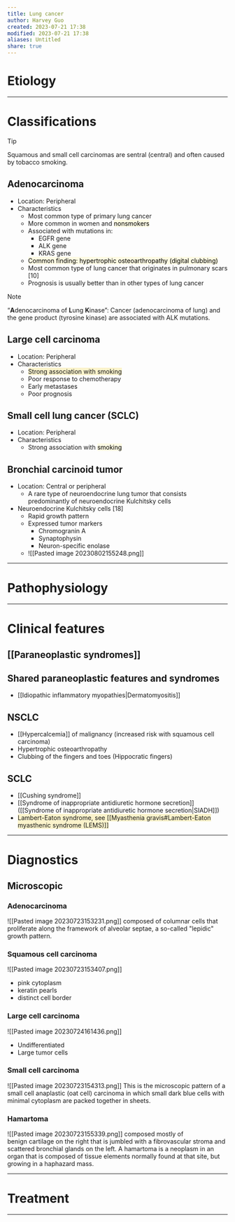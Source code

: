 ```yaml
---
title: Lung cancer
author: Harvey Guo
created: 2023-07-21 17:38
modified: 2023-07-21 17:38
aliases: Untitled
share: true
---
```

# Etiology


---
# Classifications
>[!tip] 
>Squamous and small cell carcinomas are sentral (central) and often caused by tobacco smoking.
## Adenocarcinoma
- Location: Peripheral
- Characteristics
	- Most common type of primary lung cancer
	- More common in women and <mark style="background: #FFF3A34A;">nonsmokers</mark>
	- Associated with mutations in:
		- EGFR gene 
		- ALK gene 
		- KRAS gene
	- <mark style="background: #FFF3A34A;">Common finding: hypertrophic osteoarthropathy (digital clubbing)</mark>
	- Most common type of lung cancer that originates in pulmonary scars [10]
	- Prognosis is usually better than in other types of lung cancer
 >[!note] 
 >“**A**denocarcinoma of **L**ung **K**inase”: Cancer (adenocarcinoma of lung) and the gene product (tyrosine kinase) are associated with ALK mutations.
## Large cell carcinoma
- Location: Peripheral
- Characteristics
	- <span style="background:rgba(240, 200, 0, 0.2)">Strong association with smoking</span>
	- Poor response to chemotherapy
	- Early metastases
	- Poor prognosis
## Small cell lung cancer (SCLC)
- Location: Peripheral
- Characteristics
	- Strong association with <mark style="background: #FFF3A34A;">smoking</mark>
## Bronchial carcinoid tumor
- Location: Central or peripheral
	- A rare type of neuroendocrine lung tumor that consists predominantly of neuroendocrine Kulchitsky cells
- Neuroendocrine Kulchitsky cells [18]
	- Rapid growth pattern
	- Expressed tumor markers
		- Chromogranin A
		- Synaptophysin
		- Neuron-specific enolase
	- ![[Pasted image 20230802155248.png]]

---
# Pathophysiology


---
# Clinical features
## [[Paraneoplastic syndromes]]
## Shared paraneoplastic features and syndromes
- [[Idiopathic inflammatory myopathies|Dermatomyositis]]
## NSCLC
- [[Hypercalcemia]] of malignancy (increased risk with squamous cell carcinoma)
- Hypertrophic osteoarthropathy
- Clubbing of the fingers and toes (Hippocratic fingers) 
## SCLC
- [[Cushing syndrome]]
- [[Syndrome of inappropriate antidiuretic hormone secretion]] ([[Syndrome of inappropriate antidiuretic hormone secretion|SIADH]])
- <span style="background:rgba(240, 200, 0, 0.2)">Lambert-Eaton syndrome, see [[Myasthenia gravis#Lambert-Eaton myasthenic syndrome (LEMS)]]</span>

---
# Diagnostics
## Microscopic
### Adenocarcinoma
![[Pasted image 20230723153231.png]]
composed of columnar cells that proliferate along the framework of alveolar septae, a so-called "lepidic" growth pattern.
### Squamous cell carcinoma
![[Pasted image 20230723153407.png]]
- pink cytoplasm
- keratin pearls
- distinct cell border
### Large cell carcinoma
![[Pasted image 20230724161436.png]]
- Undifferentiated
- Large tumor cells
### Small cell carcinoma
![[Pasted image 20230723154313.png]]
This is the microscopic pattern of a small cell anaplastic (oat cell) carcinoma in which small dark blue cells with minimal cytoplasm are packed together in sheets.
### Hamartoma
![[Pasted image 20230723155339.png]]
composed mostly of benign cartilage on the right that is jumbled with a fibrovascular stroma and scattered bronchial glands on the left. A hamartoma is a neoplasm in an organ that is composed of tissue elements normally found at that site, but growing in a haphazard mass.

---
# Treatment
---
